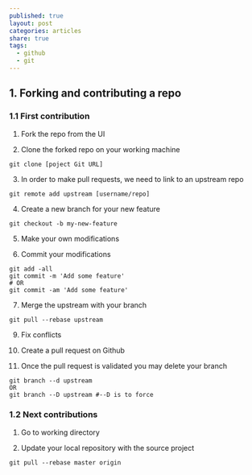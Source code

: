 ```yaml
---
published: true
layout: post
categories: articles
share: true
tags:
  - github
  - git
---
```

## 1. Forking and contributing a repo

### 1.1 First contribution

1. Fork the repo from the UI

2. Clone the forked repo on your working machine  
```shell
git clone [poject Git URL]
```
3. In order to make pull requests, we need to link to an upstream repo
```shell
git remote add upstream [username/repo]
```
4. Create a new branch for your new feature 
```shell
git checkout -b my-new-feature
```
5. Make your own modifications

6. Commit your modifications 
```shell
git add -all
git commit -m 'Add some feature'   
# OR
git commit -am 'Add some feature' 
```
7. Merge the upstream with your branch 
```shell
git pull --rebase upstream
```
9. Fix conflicts 

10. Create a pull request on Github

11. Once the pull request is validated you may delete your branch
```shell
git branch --d upstream
OR
git branch --D upstream #--D is to force
```

### 1.2 Next contributions

1. Go to working directory 

2. Update your local repository with the source project
```git
git pull --rebase master origin
```

 

